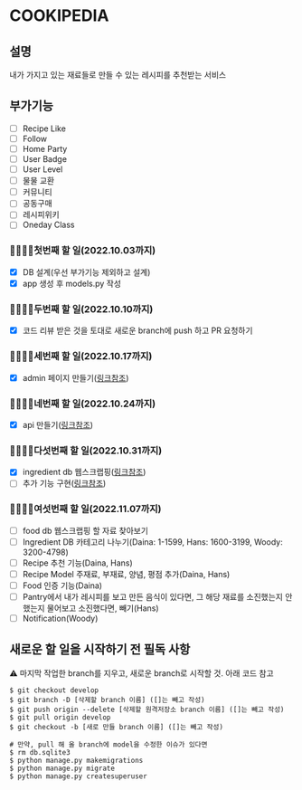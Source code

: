 # COOKIPEDIA

## 설명

내가 가지고 있는 재료들로 만들 수 있는 레시피를 추천받는 서비스

## 부가기능

- [ ] Recipe Like
- [ ] Follow
- [ ] Home Party
- [ ] User Badge
- [ ] User Level
- [ ] 물물 교환
- [ ] 커뮤니티
- [ ] 공동구매
- [ ] 레시피위키
- [ ] Oneday Class

### 👩‍🍳👨‍🍳첫번째 할 일(2022.10.03까지)

- [x] DB 설계(우선 부가기능 제외하고 설계)
- [x] app 생성 후 models.py 작성

### 👩‍🍳👨‍🍳두번째 할 일(2022.10.10까지)

- [x] 코드 리뷰 받은 것을 토대로 새로운 branch에 push 하고 PR 요청하기

### 👩‍🍳👨‍🍳세번째 할 일(2022.10.17까지)

- [x] admin 페이지 만들기([링크참조](https://github.com/orgs/liketoy/teams/cookipedia/discussions/3))

### 👩‍🍳👨‍🍳네번째 할 일(2022.10.24까지)

- [x] api 만들기([링크참조](https://github.com/orgs/liketoy/teams/cookipedia/discussions/4))

### 👩‍🍳👨‍🍳다섯번째 할 일(2022.10.31까지)

- [x] ingredient db 웹스크랩핑([링크참조](https://sauce.foodpolis.kr/home/specialty/foodDbSearch.do?PAGE_MN_ID=SIS-030101))
- [ ] 추가 기능 구현([링크참조](https://github.com/orgs/liketoy/teams/cookipedia/discussions/5))

### 👩‍🍳👨‍🍳여섯번째 할 일(2022.11.07까지)

- [ ] food db 웹스크랩핑 할 자료 찾아보기
- [ ] Ingredient DB 카테고리 나누기(Daina: 1-1599, Hans: 1600-3199, Woody: 3200-4798)
- [ ] Recipe 추천 기능(Daina, Hans)
- [ ] Recipe Model 주재료, 부재료, 양념, 평점 추가(Daina, Hans)
- [ ] Food 인증 기능(Daina)
- [ ] Pantry에서 내가 레시피를 보고 만든 음식이 있다면, 그 해당 재료를 소진했는지 안했는지 물어보고 소진했다면, 빼기(Hans)
- [ ] Notification(Woody)

## 새로운 할 일을 시작하기 전 필독 사항

⚠️ 마지막 작업한 branch를 지우고, 새로운 branch로 시작할 것. 아래 코드 참고

```console
$ git checkout develop
$ git branch -D [삭제할 branch 이름] ([]는 빼고 작성)
$ git push origin --delete [삭제할 원격저장소 branch 이름] ([]는 빼고 작성)
$ git pull origin develop
$ git checkout -b [새로 만들 branch 이름] ([]는 빼고 작성)

# 만약, pull 해 올 branch에 model을 수정한 이슈가 있다면
$ rm db.sqlite3
$ python manage.py makemigrations
$ python manage.py migrate
$ python manage.py createsuperuser
```

